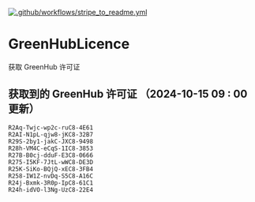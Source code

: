 [![.github/workflows/stripe_to_readme.yml](https://github.com/zjx-kimi/GreenHubLicence/actions/workflows/stripe_to_readme.yml/badge.svg)](https://github.com/zjx-kimi/GreenHubLicence/actions/workflows/stripe_to_readme.yml)
# GreenHubLicence
获取 GreenHub 许可证
## 获取到的 GreenHub 许可证 （2024-10-15 09 : 00 更新）
```
R2Aq-Twjc-wp2c-ruC8-4E61
R2AI-N1pL-qjw8-jKC8-32B7
R29S-2by1-jakC-JXC8-9498
R28h-VM4C-eCqS-1IC8-3853
R27B-B0cj-dduF-E3C8-0666
R275-I5KF-7JtL-wWC8-DE3D
R25K-SiKo-BQjQ-xEC8-3FB4
R258-IW1Z-nvDq-S5C8-A16C
R24j-Bxmk-3R0p-IpC8-61C1
R24h-idVO-l3Ng-UzC8-22E4
```
